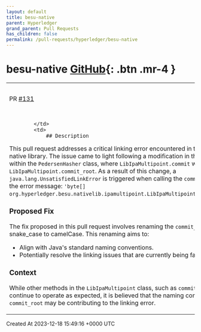 ```yaml
---
layout: default
title: besu-native
parent: Hyperledger
grand_parent: Pull Requests
has_children: false
permalink: /pull-requests/hyperledger/besu-native
---
```


# besu-native <span class="fs-3 right-align">[GitHub](https://github.com/hyperledger/besu-native){: .btn .mr-4 }</span>


<div>
    <table>
        <tr>
            <td>
                PR <a href="https://github.com/hyperledger/besu-native/pull/131" class=".btn">#131</a>
            </td>
            <td>
                <b>
                    Linking error potential fix
                </b>
            </td>
        </tr>
        <tr>
            <td>
                
            </td>
            <td>
                ## Description
This pull request addresses a critical linking error encountered in the Hyperledger Besu native library. The issue came to light following a modification in the method invocation within the `PedersenHasher` class, where `LibIpaMultipoint.commit` was changed to `LibIpaMultipoint.commit_root`. As a result of this change, a `java.lang.UnsatisfiedLinkError` is triggered when calling the `commit_root` method, with the error message: `'byte[] org.hyperledger.besu.nativelib.ipamultipoint.LibIpaMultipoint.commit_root(byte[])'`.

### Proposed Fix
The fix proposed in this pull request involves renaming the `commit_root` method from snake_case to camelCase. This renaming aims to:

- Align with Java's standard naming conventions.
- Potentially resolve the linking issues that are currently being faced.

### Context
While other methods in the `LibIpaMultipoint` class, such as `commit` and `pedersenHash`, continue to operate as expected, it is believed that the naming convention employed for `commit_root` may be contributing to the linking error.
            </td>
        </tr>
    </table>
    <div class="right-align">
        Created At 2023-12-18 15:49:16 +0000 UTC
    </div>
</div>

